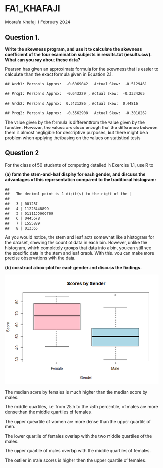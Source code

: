FA1\_KHAFAJI
================
Mostafa Khafaji
1 February 2024

## Question 1.

**Write the skewness program, and use it to calculate the skewness
coefficient of the four examination subjects in results.txt
(results.csv). What can you say about these data?**

Pearson has given an approximate formula for the skewness that is easier
to calculate than the exact formula given in Equation 2.1.

    ## Arch1: Person's Approx:  -0.6069042 , Actual Skew:  -0.5129462

    ## Prog1: Person's Approx:  -0.643229 , Actual Skew:  -0.3334265

    ## Arch2: Person's Approx:  0.5421286 , Actual Skew:  0.44816

    ## Prog2: Person's Approx:  -0.3562908 , Actual Skew:  -0.3018269

The value given by the formula is differentfrom the value given by the
function. However, the values are close enough that the difference
between them is almost negligible for descriptive purposes, but there
might be a problem when applying the/basing on the values on statistical
tests

## Question 2

For the class of 50 students of computing detailed in Exercise 1.1, use
R to

**(a) form the stem-and-leaf display for each gender, and discuss the
advantages of this representation compared to the traditional
histogram:**

    ## 
    ##   The decimal point is 1 digit(s) to the right of the |
    ## 
    ##   3 | 001257
    ##   4 | 11223448899
    ##   5 | 0111135666789
    ##   6 | 0445578
    ##   7 | 1555889
    ##   8 | 013356

As you would notice, the stem and leaf acts somewhat like a histogram
for the dataset, showing the count of data in each bin. However, unlike
the histogram, which completely groups that data into a bin, you can
still see the specific data in the stem and leaf graph. With this, you
can make more precise observations with the data.

**(b) construct a box-plot for each gender and discuss the findings.**

![](KHAFAJI,_MOSTAFA_A.-FA1_files/figure-gfm/unnamed-chunk-5-1.png)<!-- -->

The median score by females is much higher than the median score by
males.

The middle quartiles, i.e. from 25th to the 75th percentile, of males
are more dense than the middle quartiles of females.

The upper queartile of women are more dense than the upper quartile of
men.

The lower quartile of females overlap with the two middle quartiles of
the males.

The upper quartile of males overlap with the middle quartiles of
females.

The outlier in male scores is higher then the upper quartile of females.
